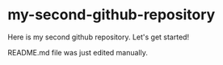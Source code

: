 # my-second-github-repository
Here is my second github repository. Let's get started!

README.md file was just edited manually.
